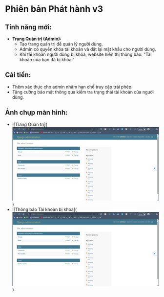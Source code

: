 # Phiên bản Phát hành v3

## Tính năng mới:
- **Trang Quản trị (Admin):**  
  - Tạo trang quản trị để quản lý người dùng.
  - Admin có quyền khóa tài khoản và đặt lại mật khẩu cho người dùng.
  - Khi tài khoản người dùng bị khóa, website hiển thị thông báo: "Tài khoản của bạn đã bị khóa."

## Cải tiến:
- Thêm xác thực cho admin nhằm hạn chế truy cập trái phép.
- Tăng cường bảo mật thông qua kiểm tra trạng thái tài khoản của người dùng.

## Ảnh chụp màn hình:
- ![Trang Quản trị](![alt text](image-3.png))
- ![Thông báo Tài khoản bị khóa](![alt text](image-4.png))
